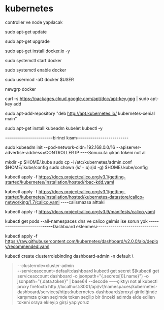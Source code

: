# kubernetes
controller ve node yapılacak 

sudo apt-get update

sudo apt-get upgrade

sudo apt-get install docker.io -y

sudo systemctl start docker

sudo systemctl enable docker

sudo usermod -aG docker $USER

newgrp docker

curl -s https://packages.cloud.google.com/apt/doc/apt-key.gpg | sudo apt-key add

sudo apt-add-repository "deb http://apt.kubernetes.io/ kubernetes-xenial main"

sudo apt-get install kubeadm kubelet kubectl -y

------------------------birinci kısım--------------------------

sudo kubeadm init --pod-network-cidr=192.168.0.0/16 --apiserver-advertise-address=CONTROLLER IP
----Sonucuta çıkan tokeni not al

mkdir -p $HOME/.kube
sudo cp -i /etc/kubernetes/admin.conf $HOME/.kube/config
sudo chown $(id -u):$(id -g) $HOME/.kube/config

kubectl apply -f https://docs.projectcalico.org/v3.1/getting-started/kubernetes/installation/hosted/rbac-kdd.yaml

kubectl apply -f https://docs.projectcalico.org/v3.1/getting-started/kubernetes/installation/hosted/kubernetes-datastore/calico-networking/1.7/calico.yaml  ----calismazsa alttaki

kubectl apply -f https://docs.projectcalico.org/v3.9/manifests/calico.yaml

kubectl get pods --all-namespaces
	dns ve calico gelmis ise sorun yok
-----------------------------Dashboard eklenmesi-------------------------------

kubectl apply -f https://raw.githubusercontent.com/kubernetes/dashboard/v2.0.0/aio/deploy/recommended.yaml

kubectl create clusterrolebinding dashboard-admin -n default \
> --clusterrole=cluster-admin \
> --serviceaccount=default:dashboard
kubectl get secret $(kubectl get serviceaccount dashboard -o jsonpath="{.secrets[0].name}") -o jsonpath="{.data.token}" | base64 --decode
----çıktıyı not al
kubectl proxy 
firefoxta 
http://localhost:8001/api/v1/namespaces/kubernetes-dashboard/services/https:kubernetes-dashboard:/proxy/ girildiğinde karşımıza çıkan seçimde token seçilip bir önceki adımda elde edilen tokeni oraya ekleyip girşi yapıyoruz
